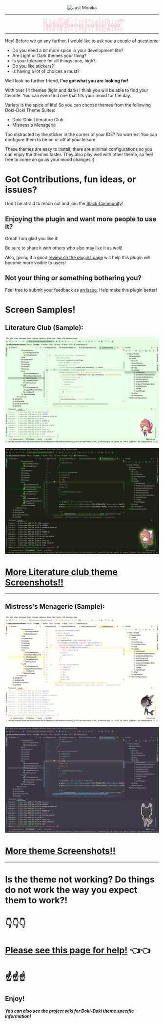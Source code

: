 <div align="center">
    <img src="https://raw.githubusercontent.com/cyclic-reference/jetbrains-theme/master/assets/logo.png" alt="Just Monika"></img>
</div>

---
<div align="center">
    <h3 style="color: pink;">Ṱ͙̠͔́̈́͐̇h̳̳̗̘͂̇́̊e̮̰̼̮̿́̋͗ ̝͇͎̱̊̚̕͝o͙͈̼̜̓̀̉̀n͚̩̣̣̅̍̐̈́l̻̺̩̠͋̑̎͠y̧̱̘͕̿͐̎͘ ̧͎̹̙̓̅̈́͆t̢͔̩̮́̐̕͠h̨͓͔͉̿́͑͝é̹̙̤̮̀̍̈m̙̥̙̺̋̾͑̊e̳̗̖̩̽͐͆͒s͖̰͎̏̍̓̈́ͅ ͎̻͔͍͗͒̾̀y̢̻̜͎̾̄͒̋o̗̝̮̞͛̿̏͐ǔ̥̜̹̘̓̿̕ ̢̛̫͕͔̎̂́ẻ̲̜̰͙̍̌͑v̜̻̗̥̈́̓̈́̔e̡͚͇̫̎̆̋͑r̺̮͓̳̍̊͗̋ ̻̻̣̹͋͑́̈́ǹ̨̲͚͇̒̆͘e̗͉̫̱͂͑͗̓e̳̬̬͈̓̊̂͘d̪̻̞̮̈͂͠͝.͍͇͍̫̒͆̓͝</h3>
</div>

---

Hey! Before we go any further, I would like to ask you a couple of questions:

-  Do you need a bit more spice in your development life?
-  Are Light or Dark themes your thing?
-  Is your tolerance for all things moe, high?
-  Do you like stickers?
-  Is having a lot of choices a must?

Well look no further friend, **I've got what you are looking for!**

With over 14 themes (light and dark) I think you will be able to find your favorite.
You can even find one that fits your mood for the day.

Variety is the spice of life! So you can choose themes from the following Doki-Doki Theme Suites:

- Doki-Doki Literature Club
- Mistress's Menagerie

Too distracted by the sticker in the corner of your IDE?
No worries! You can configure them to be on or off at your leisure.

These themes are easy to install, there are minimal configurations so you can enjoy the themes faster.
They also play well with other theme, so feel free to come an go as your mood changes :)




# Got Contributions, fun ideas, or issues?

Don't be afraid to reach out and join the [Slack Community](https://join.slack.com/t/doki-doki-theme/shared_invite/enQtNzIzMDY4MjkwNDUzLTE3MWFkNTUxMjVmMjFiNjIwMzA1NTliZDFlNjM4ZGQ1NThmYWQ4NmVjN2ExOWQ2YzA4MzgxMzQ3NjQ0YmQ2OGU)!

## Enjoying the plugin and want more people to use it?

Great! I am glad you like it!

Be sure to share it with others who also may like it as well!

Also, giving it a good [review on the plugins page](https://plugins.jetbrains.com/plugin/10804-doki-doki-literature-club-theme) will help this plugin will become more visible to users!

## Not your thing or something bothering you?

Feel free to submit your feedback as [an issue](https://github.com/cyclic-reference/ddlc-jetbrains-theme/issues/new).
Help make this plugin better! 

# Screen Samples!

## Literature Club (Sample):

![Just Monika](assets/screenshots/just_monika_code.png)

![Only Monika](assets/screenshots/only_monika_code.png)

# [More Literature club theme Screenshots!!](theme_album.md)

---

## Mistress's Menagerie (Sample):

![Neera](assets/screenshots/anthro/neera.png)

![Eleniel](assets/screenshots/anthro/eleniel.png)

# [More theme Screenshots!!](menagerie_album.md)

---
# Is the theme not working? Do things do not work the way you expect them to work?!

# 👇👇👇
# [Please see this page for help!](https://github.com/cyclic-reference/ddlc-jetbrains-theme/wiki/Trouble-Shooting!) 👈👈
# ☝️☝️☝️

Enjoy!
---
##### You can also see the [project wiki](https://github.com/cyclic-reference/ddlc-jetbrains-theme/wiki) for Doki-Doki theme specific information!
